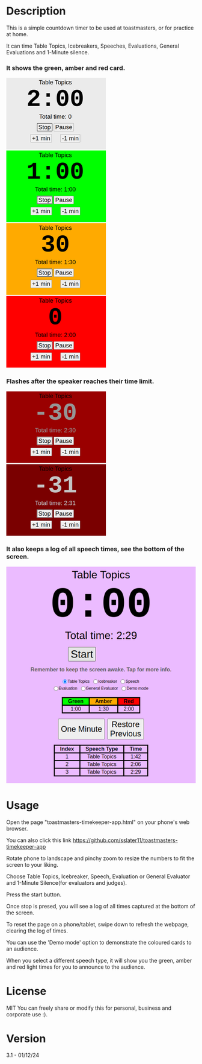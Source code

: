 # Description
This is a simple countdown timer to be used at toastmasters, or for practice at home.

It can time Table Topics, Icebreakers, Speeches, Evaluations, General Evaluations and 1-Minute silence.

### It shows the green, amber and red card.

<img src="images/start_card.png"> <img src="images/green_card.png"> <img src="images/amber_card.png"> <img src="images/red_card.png" >

### Flashes after the speaker reaches their time limit.

<img src="images/flashing-30.png"> <img src="images/flashing-31.png">

### It also keeps a log of all speech times, see the bottom of the screen.

<img src="images/main.png">

# Usage
Open the page "toastmasters-timekeeper-app.html" on your phone's web browser.

You can also click this link https://github.com/sslater11/toastmasters-timekeeper-app

Rotate phone to landscape and pinchy zoom to resize the numbers to fit the screen to your liking.

Choose Table Topics, Icebreaker, Speech, Evaluation or General Evaluator and 1-Minute Silence(for evaluators and judges).

Press the start button.

Once stop is presed, you will see a log of all times captured at the bottom of the screen.

To reset the page on a phone/tablet, swipe down to refresh the webpage, clearing the log of times.

You can use the 'Demo mode' option to demonstrate the coloured cards to an audience.

When you select a different speech type, it will show you the green, amber and red light times for you to announce to the audience.

# License
MIT
You can freely share or modify this for personal, business and corporate use :).

# Version
3.1 - 01/12/24
